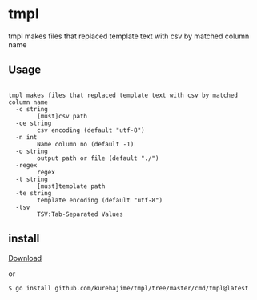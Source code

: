 # tmpl
tmpl makes files that replaced template text with csv by matched column name

## Usage

```

tmpl makes files that replaced template text with csv by matched column name
  -c string
    	[must]csv path
  -ce string
    	csv encoding (default "utf-8")
  -n int
    	Name column no (default -1)
  -o string
    	output path or file (default "./")
  -regex
    	regex
  -t string
    	[must]template path
  -te string
    	template encoding (default "utf-8")
  -tsv
    	TSV:Tab-Separated Values
```

## install

[Download](https://github.com/kurehajime/tmpl/releases)

or 

```
$ go install github.com/kurehajime/tmpl/tree/master/cmd/tmpl@latest
```
